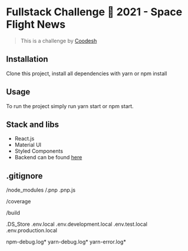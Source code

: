 # Fullstack Challenge 🏅 2021 - Space Flight News

> This is a challenge by [Coodesh](https://coodesh.com/)

## Installation

Clone this project, install all dependencies with yarn or npm install

## Usage

To run the project simply run yarn start or npm start.

## Stack and libs

- React.js
- Material UI
- Styled Components
- Backend can be found [here](https://github.com/cpcm94/coodesh-backend)

## .gitignore

/node_modules
/.pnp
.pnp.js

/coverage

/build

.DS_Store
.env.local
.env.development.local
.env.test.local
.env.production.local

npm-debug.log*
yarn-debug.log*
yarn-error.log\*
